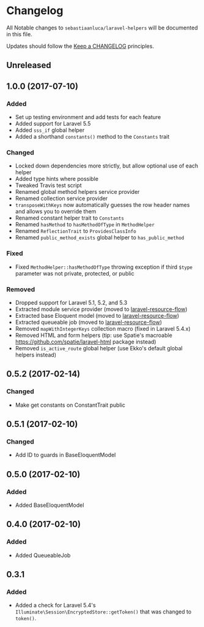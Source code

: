 # Changelog

All Notable changes to `sebastiaanluca/laravel-helpers` will be documented in this file.

Updates should follow the [Keep a CHANGELOG](http://keepachangelog.com/) principles.

##  Unreleased

## 1.0.0 (2017-07-10)

### Added

- Set up testing environment and add tests for each feature
- Added support for Laravel 5.5
- Added `sss_if` global helper
- Added a shorthand `constants()` method to the `Constants` trait

### Changed

- Locked down dependencies more strictly, but allow optional use of each helper
- Added type hints where possible
- Tweaked Travis test script
- Renamed global method helpers service provider
- Renamed collection service provider
- `transposeWithKeys` now automatically guesses the row header names and allows you to override them
- Renamed constant helper trait to `Constants`
- Renamed `hasMethod` to `hasMethodOfType` in `MethodHelper`
- Renamed `ReflectionTrait` to `ProvidesClassInfo`
- Renamed `public_method_exists` global helper to `has_public_method`

### Fixed

- Fixed `MethodHelper::hasMethodOfType` throwing exception if third `$type` parameter was not private, protected, or public

### Removed

- Dropped support for Laravel 5.1, 5.2, and 5.3
- Extracted module service provider (moved to [laravel-resource-flow](https://github.com/sebastiaanluca/laravel-resource-flow))
- Extracted base Eloquent model (moved to [laravel-resource-flow](https://github.com/sebastiaanluca/laravel-resource-flow))
- Extracted queueable job (moved to [laravel-resource-flow](https://github.com/sebastiaanluca/laravel-resource-flow))
- Removed `mapWithIntegerKeys` collection macro (fixed in Laravel 5.4.x)
- Removed HTML and form helpers (tip: use Spatie's macroable https://github.com/spatie/laravel-html package instead)
- Removed `is_active_route` global helper (use Ekko's default global helpers instead)

## 0.5.2 (2017-02-14)

### Changed

- Make get constants on ConstantTrait public

## 0.5.1 (2017-02-10)

### Changed

- Add ID to guards in BaseEloquentModel

## 0.5.0 (2017-02-10)

### Added

- Added BaseEloquentModel

## 0.4.0 (2017-02-10)

### Added

- Added QueueableJob

## 0.3.1

### Added

- Added a check for Laravel 5.4's `Illuminate\Session\EncryptedStore::getToken()` that was changed to `token()`.

